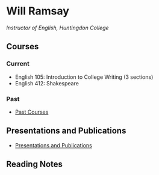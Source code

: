 # Will Ramsay

*Instructor of English, Huntingdon College*

## Courses

### Current
* English 105: Introduction to College Writing (3 sections)
* English 412: Shakespeare

### Past

* [Past Courses](./past_courses.html)

## Presentations and Publications

* [Presentations and Publications](./presentations_and_publications.html)

## Reading Notes
